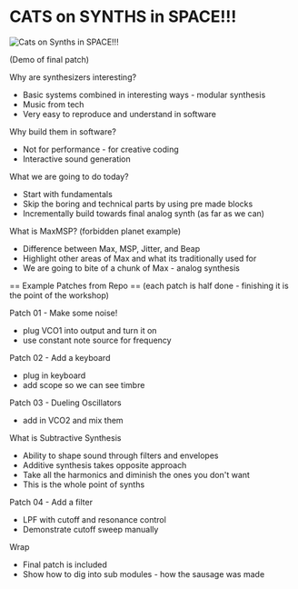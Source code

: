 

# CATS on SYNTHS in SPACE!!!
![Cats on Synths in SPACE!!!](/cat_synth_space.png)


(Demo of final patch)

Why are synthesizers interesting?
+ Basic systems combined in interesting ways - modular synthesis
+ Music from tech
+ Very easy to reproduce and understand in software

Why build them in software?
+ Not for performance - for creative coding
+ Interactive sound generation

What we are going to do today?
+ Start with fundamentals
+ Skip the boring and technical parts by using pre made blocks
+ Incrementally build towards final analog synth (as far as we can)

What is MaxMSP?
(forbidden planet example)
+ Difference between Max, MSP, Jitter, and Beap
+ Highlight other areas of Max and what its traditionally used for
+ We are going to bite of a chunk of Max - analog synthesis

== Example Patches from Repo ==
(each patch is half done - finishing it is the point of the workshop)

Patch 01 - Make some noise!
+ plug VCO1 into output and turn it on
+ use constant note source for frequency

Patch 02 - Add a keyboard
+ plug in keyboard
+ add scope so we can see timbre

Patch 03 - Dueling Oscillators
+ add in VCO2 and mix them

What is Subtractive Synthesis
+ Ability to shape sound through filters and envelopes
+ Additive synthesis takes opposite approach
+ Take all the harmonics and diminish the ones you don't want
+ This is the whole point of synths

Patch 04 - Add a filter
+ LPF with cutoff and resonance control
+ Demonstrate cutoff sweep manually

Wrap
+ Final patch is included
+ Show how to dig into sub modules - how the sausage was made
